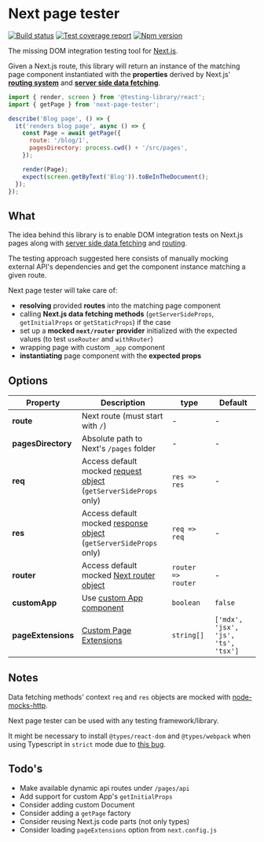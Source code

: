 # Next page tester

[![Build status][ci-badge]][ci]
[![Test coverage report][coveralls-badge]][coveralls]
[![Npm version][npm-badge]][npm]

The missing DOM integration testing tool for [Next.js][next-github].

Given a Next.js route, this library will return an instance of the matching page component instantiated with the **properties** derived by Next.js' [**routing system**][next-docs-routing] and [**server side data fetching**][next-docs-data-fetching].

```js
import { render, screen } from '@testing-library/react';
import { getPage } from 'next-page-tester';

describe('Blog page', () => {
  it('renders blog page', async () => {
    const Page = await getPage({
      route: '/blog/1',
      pagesDirectory: process.cwd() + '/src/pages',
    });

    render(Page);
    expect(screen.getByText('Blog')).toBeInTheDocument();
  });
});
```

## What

The idea behind this library is to enable DOM integration tests on Next.js pages along with [server side data fetching][next-docs-data-fetching] and [routing][next-docs-routing].

The testing approach suggested here consists of manually mocking external API's dependencies and get the component instance matching a given route.

Next page tester will take care of:

- **resolving** provided **routes** into the matching page component
- calling **Next.js data fetching methods** (`getServerSideProps`, `getInitialProps` or `getStaticProps`) if the case
- set up a **mocked `next/router` provider** initialized with the expected values (to test `useRouter` and `withRouter`)
- wrapping page with custom `_app` component
- **instantiating** page component with the **expected props**

## Options

| Property           | Description                                                                      | type               | Default                             |
| ------------------ | -------------------------------------------------------------------------------- | ------------------ | ----------------------------------- |
| **route**          | Next route (must start with `/`)                                                 | -                  | -                                   |
| **pagesDirectory** | Absolute path to Next's `/pages` folder                                          | -                  | -                                   |
| **req**            | Access default mocked [request object][req-docs]<br>(`getServerSideProps` only)  | `res => res`       | -                                   |
| **res**            | Access default mocked [response object][res-docs]<br>(`getServerSideProps` only) | `req => req`       | -                                   |
| **router**         | Access default mocked [Next router object][next-docs-router]                     | `router => router` | -                                   |
| **customApp**      | Use [custom App component][next-docs-custom-app]                                 | `boolean`          | `false`                             |
| **pageExtensions** | [Custom Page Extensions][next-docs-custom-page-extensions]                       | `string[]`         | `['mdx', 'jsx', 'js', 'ts', 'tsx']` |

## Notes

Data fetching methods' context `req` and `res` objects are mocked with [node-mocks-http][node-mocks-http].

Next page tester can be used with any testing framework/library.

It might be necessary to install `@types/react-dom` and `@types/webpack` when using Typescript in `strict` mode due to [this bug][next-gh-strict-bug].

## Todo's

- Make available dynamic api routes under `/pages/api`
- Add support for custom App's `getInitialProps`
- Consider adding custom Document
- Consider adding a `getPage` factory
- Consider reusing Next.js code parts (not only types)
- Consider loading `pageExtensions` option from `next.config.js`

[ci]: https://travis-ci.com/toomuchdesign/next-page-tester
[ci-badge]: https://travis-ci.com/toomuchdesign/next-page-tester.svg?branch=master
[npm]: https://www.npmjs.com/package/next-page-tester
[npm-badge]: https://img.shields.io/npm/v/next-page-tester.svg
[coveralls-badge]: https://coveralls.io/repos/github/toomuchdesign/next-page-tester/badge.svg?branch=master
[coveralls]: https://coveralls.io/github/toomuchdesign/next-page-tester?branch=master
[next-github]: https://nextjs.org/
[req-docs]: https://nodejs.org/api/http.html#http_class_http_clientrequest
[res-docs]: https://nodejs.org/api/http.html#http_class_http_serverresponse
[node-mocks-http]: https://www.npmjs.com/package/node-mocks-http
[next-docs-routing]: https://nextjs.org/docs/routing/introduction
[next-docs-data-fetching]: https://nextjs.org/docs/basic-features/data-fetching
[next-docs-router]: https://nextjs.org/docs/api-reference/next/router
[next-docs-custom-app]: https://nextjs.org/docs/advanced-features/custom-app
[next-docs-custom-page-extensions]: https://nextjs.org/docs/api-reference/next.config.js/custom-page-extensions
[next-gh-strict-bug]: https://github.com/vercel/next.js/issues/16219
